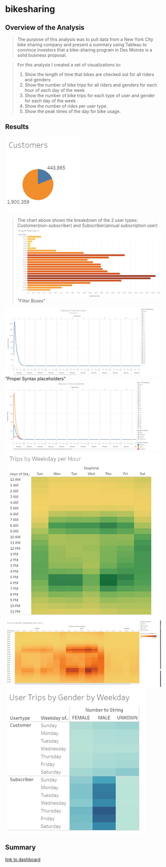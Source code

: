 # bikesharing

## Overview of the Analysis
>The purpose of this analysis was to pull data from a New York City bike sharing company and present a summary using Tableau to convince investors that a bike-sharing program in Des Moines is a solid business proposal.

>For this analysis I created a set of visualizations to:
>1. Show the length of time that bikes are checked out for all riders and genders
>2. Show the number of bike trips for all riders and genders for each hour of each day of the week
>3. Show the number of bike trips for each type of user and gender for each day of the week.
>4. Show the number of rides per user type.
>5. Show the peak times of the day for bike usage.

## Results
![](Resources/Customers.png)
>The chart above shows the breakdown of the 2 user types: Customer(non-subscriber) and Subscriber(annual subscription user)
![](Resources/August_peak_hours.png)
"Filter Boxes"

![](Resources/Checkout_times.png)
"Proper Syntax placeholders"
![](Resources/Checkout_times_gender.png)
![](Resources/Trips_weekday_hour.png)
![](Resources/Trips_weekday_hour_gender.png)
![](Resources/Trips_weekday_hour_gender_user.png)


## Summary
[link to dashboard](https://public.tableau.com/profile/jeff3975#!/vizhome/JSischo_CitiBike_Challenge/CheckoutTimesforUsers "link to dashboard")
